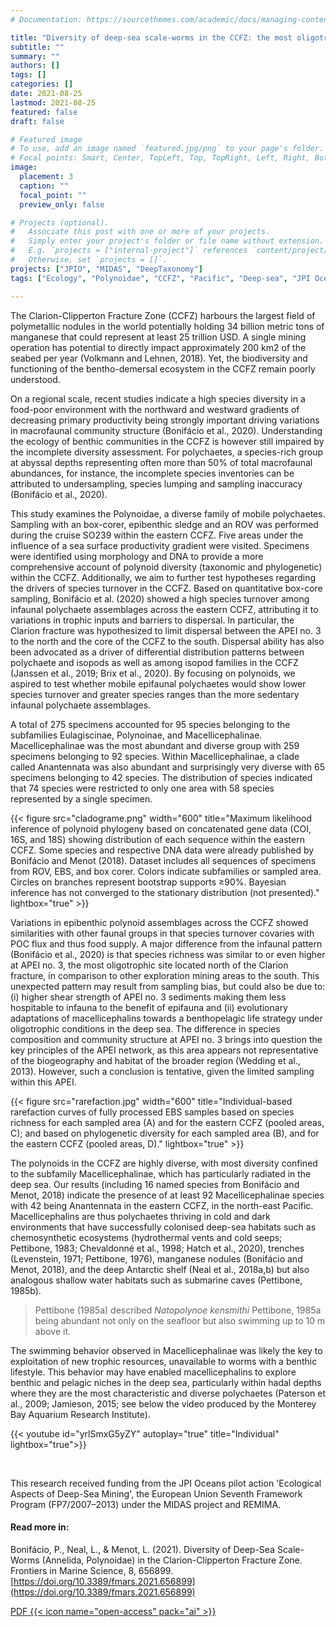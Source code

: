 ```yaml
---
# Documentation: https://sourcethemes.com/academic/docs/managing-content/

title: "Diversity of deep-sea scale-worms in the CCFZ: the most oligotrophic site is also the most diverse? "
subtitle: ""
summary: ""
authors: []
tags: []
categories: []
date: 2021-08-25
lastmod: 2021-08-25
featured: false
draft: false

# Featured image
# To use, add an image named `featured.jpg/png` to your page's folder.
# Focal points: Smart, Center, TopLeft, Top, TopRight, Left, Right, BottomLeft, Bottom, BottomRight.
image:
  placement: 3
  caption: ""
  focal_point: ""
  preview_only: false

# Projects (optional).
#   Associate this post with one or more of your projects.
#   Simply enter your project's folder or file name without extension.
#   E.g. `projects = ["internal-project"]` references `content/project/deep-learning/index.md`.
#   Otherwise, set `projects = []`.
projects: ["JPIO", "MIDAS", "DeepTaxonomy"]
tags: ["Ecology", "Polynoidae", "CCFZ", "Pacific", "Deep-sea", "JPI Oceans", "Midas", "Remima"]

---
```


The Clarion-Clipperton Fracture Zone (CCFZ) harbours the largest field of polymetallic nodules in the world potentially holding  34 billion metric tons of manganese that could represent at least 25 trillion USD. A single mining operation has potential to directly impact approximately 200 km2 of the seabed per year (Volkmann and Lehnen, 2018). Yet, the biodiversity and functioning of the bentho-demersal ecosystem in the CCFZ remain poorly understood.

On a regional scale, recent studies indicate a high species diversity in a food-poor environment with the northward and westward gradients of decreasing primary productivity being strongly important driving variations in macrofaunal community structure (Bonifácio et al., 2020). Understanding the ecology of benthic communities in the CCFZ is however still impaired by the incomplete diversity assessment. For polychaetes, a species-rich group at abyssal depths representing often more than 50% of total macrofaunal abundances, for instance, the incomplete species inventories can be attributed to undersampling, species lumping and sampling inaccuracy (Bonifácio et al., 2020).

This study examines the Polynoidae, a diverse family of mobile polychaetes. Sampling with an box-corer, epibenthic sledge and an ROV was performed during the cruise SO239 within the eastern CCFZ. Five areas under the influence of a sea surface productivity gradient were visited. Specimens were identified using morphology and DNA to provide a more comprehensive account of polynoid diversity (taxonomic and phylogenetic) within the CCFZ. Additionally, we aim to further test hypotheses regarding the drivers of species turnover in the CCFZ. Based on quantitative box-core sampling, Bonifácio et al. (2020) showed a high species turnover among infaunal polychaete assemblages across the eastern CCFZ, attributing it to variations in trophic inputs and barriers to dispersal. In particular, the Clarion fracture was hypothesized to limit dispersal between the APEI no. 3 to the north and the core of the CCFZ to the south. Dispersal ability has also been advocated as a driver of differential distribution patterns between polychaete and isopods as well as among isopod families in the CCFZ (Janssen et al., 2019; Brix et al., 2020). By focusing on polynoids, we aspired to test whether mobile epifaunal polychaetes would show lower species turnover and greater species ranges than the more sedentary infaunal polychaete assemblages.

A total of 275 specimens accounted for 95 species belonging to the subfamilies Eulagiscinae, Polynoinae, and Macellicephalinae. Macellicephalinae was the most abundant and diverse group with 259 specimens belonging to 92 species. Within Macellicephalinae, a clade called Anantennata was also abundant and surprisingly very diverse with 65 specimens belonging to 42 species. The distribution of species indicated that 74 species were restricted to only one area with 58 species represented by a single specimen.

{{< figure src="cladograme.png" width="600" title="Maximum likelihood inference of polynoid phylogeny based on concatenated gene data (COI, 16S, and 18S) showing distribution of each sequence within the eastern CCFZ. Some species and respective DNA data were already published by Bonifácio and Menot (2018). Dataset includes all sequences of specimens from ROV, EBS, and box corer. Colors indicate subfamilies or sampled area. Circles on branches represent bootstrap supports ≥90%. Bayesian inference has not converged to the stationary distribution (not presented)." lightbox="true" >}}

Variations in epibenthic polynoid assemblages across the CCFZ showed similarities with other faunal groups in that species turnover covaries with POC flux and thus food supply. A major difference from the infaunal pattern (Bonifácio et al., 2020) is that species richness was similar to or even higher at APEI no. 3, the most oligotrophic site located north of the Clarion fracture, in comparison to other exploration mining areas to the south. This unexpected pattern may result from sampling bias, but could also be due to: (i) higher shear strength of APEI no. 3 sediments making them less hospitable to infauna to the benefit of epifauna and (ii) evolutionary adaptations of macellicephalins towards a benthopelagic life strategy under oligotrophic conditions in the deep sea. The difference in species composition and community structure at APEI no. 3 brings into question the key principles of the APEI network, as this area appears not representative of the biogeography and habitat of the broader region (Wedding et al., 2013). However, such a conclusion is tentative, given the limited sampling within this APEI.

{{< figure src="rarefaction.jpg" width="600" title="Individual-based rarefaction curves of fully processed EBS samples based on species richness for each sampled area (A) and for the eastern CCFZ (pooled areas, C); and based on phylogenetic diversity for each sampled area (B), and for the eastern CCFZ (pooled areas, D)." lightbox="true" >}}

The polynoids in the CCFZ are highly diverse, with most diversity confined to the subfamily Macellicephalinae, which has particularly radiated in the deep sea. Our results (including 16 named species from Bonifácio and Menot, 2018) indicate the presence of at least 92 Macellicephalinae species with 42 being Anantennata in the eastern CCFZ, in the north-east Pacific. Macellicephalins are thus polychaetes thriving in cold and dark environments that have successfully colonised deep-sea habitats such as chemosynthetic ecosystems (hydrothermal vents and cold seeps; Pettibone, 1983; Chevaldonné et al., 1998; Hatch et al., 2020), trenches (Levenstein, 1971; Pettibone, 1976), manganese nodules (Bonifácio and Menot, 2018), and the deep Antarctic shelf (Neal et al., 2018a,b) but also analogous shallow water habitats such as submarine caves (Pettibone, 1985b). 

> Pettibone (1985a) described *Natopolynoe kensmithi* Pettibone, 1985a being abundant not only on the seafloor but also swimming up to 10 m above it.

The swimming behavior observed in Macellicephalinae was likely the key to exploitation of new trophic resources, unavailable to worms with a benthic lifestyle. This behavior may have enabled macellicephalins to explore benthic and pelagic niches in the deep sea, particularly within hadal depths where they are the most characteristic and diverse polychaetes (Paterson et al., 2009; Jamieson, 2015; see below the video produced by the Monterey Bay Aquarium Research Institute).

{{< youtube id="yrlSmxG5yZY" autoplay="true" title="Individual" lightbox="true">}}

<br> 

This research received funding from the JPI Oceans pilot action 'Ecological Aspects of Deep-Sea Mining', the European Union Seventh Framework Program (FP7/2007–2013) under the MIDAS project and REMIMA.

#### Read more in:  
Bonifácio, P., Neal, L., & Menot, L. (2021). Diversity of Deep-Sea Scale-Worms (Annelida, Polynoidae) in the Clarion-Clipperton Fracture Zone. Frontiers in Marine Science, 8, 656899. [https://doi.org/10.3389/fmars.2021.656899](https://doi.org/10.3389/fmars.2021.656899)

[PDF {{< icon name="open-access" pack="ai" >}}](https://www.frontiersin.org/articles/10.3389/fmars.2021.656899/pdf)




